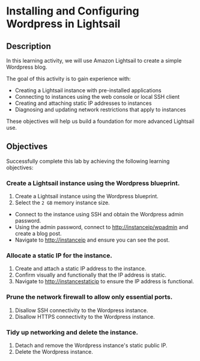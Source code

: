 ﻿
# Installing and Configuring Wordpress in Lightsail

## Description

In this learning activity, we will use Amazon Lightsail to create a simple Wordpress blog.

The goal of this activity is to gain experience with:

-   Creating a Lightsail instance with pre-installed applications
-   Connecting to instances using the web console or local SSH client
-   Creating and attaching static IP addresses to instances
-   Diagnosing and updating network restrictions that apply to instances

These objectives will help us build a foundation for more advanced Lightsail use.

## Objectives

Successfully complete this lab by achieving the following learning objectives:

### Create a Lightsail instance using the Wordpress blueprint.

1.  Create a Lightsail instance using the Wordpress blueprint.
2.  Select the  `2 GB`  memory instance size.

-   Connect to the instance using SSH and obtain the Wordpress admin password.
-   Using the admin password, connect to  [http://instanceip/wpadmin](http://instanceip/wpadmin)  and create a blog post.
-   Navigate to  [http://instanceip](http://instanceip/)  and ensure you can see the post.

### Allocate a static IP for the instance.

1.  Create and attach a static IP address to the instance.
2.  Confirm visually and functionally that the IP address is static.
3.  Navigate to  [http://instancestaticip](http://instancestaticip/)  to ensure the IP address is functional.

### Prune the network firewall to allow only essential ports.

1.  Disallow SSH connectivity to the Wordpress instance.
2.  Disallow HTTPS connectivity to the Wordpress instance.

### Tidy up networking and delete the instance.

1.  Detach and remove the Wordpress instance's static public IP.
2.  Delete the Wordpress instance.
